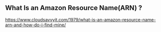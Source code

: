 ## What Is an Amazon Resource Name(ARN) ?

https://www.cloudsavvyit.com/1979/what-is-an-amazon-resource-name-arn-and-how-do-i-find-mine/
